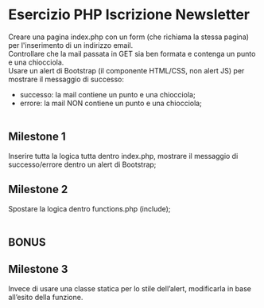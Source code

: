 # Esercizio PHP Iscrizione Newsletter

Creare una pagina index.php con un form (che richiama la stessa pagina) per l'inserimento di un indirizzo email.<br>
Controllare che la mail  passata in GET sia ben formata e contenga un punto e una chiocciola.<br>
Usare un alert di Bootstrap (il componente HTML/CSS, non alert JS) per mostrare il messaggio di successo:
- successo: la mail contiene un punto e una chiocciola;
- errore: la mail NON contiene un punto e una chiocciola;<br><br>

## Milestone 1
Inserire tutta la logica tutta dentro index.php, mostrare il messaggio di successo/errore dentro un alert di Bootstrap;<br>

## Milestone 2
Spostare la logica dentro functions.php (include);<br><br>

## BONUS
## Milestone 3
Invece di usare una classe statica per lo stile dell’alert, modificarla in base all’esito della funzione.